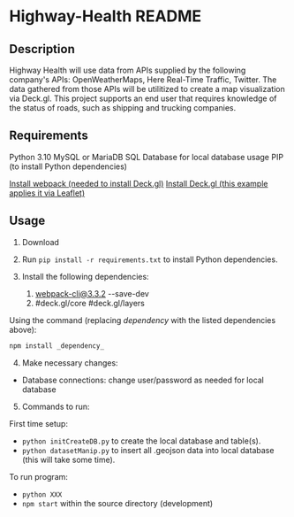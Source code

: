 ﻿# Highway-Health README

## Description

Highway Health will use data from APIs supplied by the following company's APIs: OpenWeatherMaps, Here Real-Time Traffic, Twitter. The data gathered from those APIs will be utilitized to create a map visualization via Deck.gl. This project supports an end user that requires knowledge of the status of roads, such as shipping and trucking companies. 


## Requirements

Python 3.10
MySQL or MariaDB SQL Database for local database usage
PIP (to install Python dependencies)

[Install webpack (needed to install Deck.gl)](https://github.com/webpack/webpack "Webpack Github")
[Install Deck.gl (this example applies it via Leaflet)](https://github.com/visgl/deck.gl/tree/8.7-release/examples/get-started/pure-js/leaflet "Deck.gl Github")


## Usage

1. Download <list of files>

2. Run `pip install -r requirements.txt` to install Python dependencies. 

3. Install the following dependencies: 
    1. webpack-cli@3.3.2 --save-dev
    2. #deck.gl/core #deck.gl/layers  

Using the command (replacing _dependency_ with the listed dependencies above): 
```bash
npm install _dependency_
```

4. Make necessary changes: 

* Database connections: change user/password as needed for local database


5. Commands to run:

First time setup: 
* `python initCreateDB.py` to create the local database and table(s).
* `python datasetManip.py` to insert all .geojson data into local database (this will take some time).

To run program: 
* `python XXX`
* `npm start` within the source directory (development)
